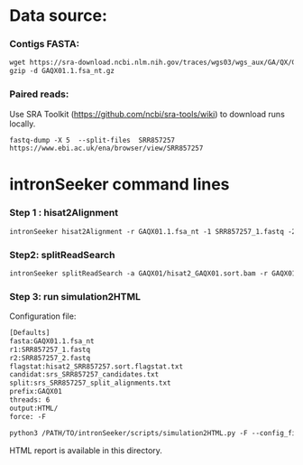 Data source:
============

### Contigs FASTA: 

```diff
wget https://sra-download.ncbi.nlm.nih.gov/traces/wgs03/wgs_aux/GA/QX/GAQX01/GAQX01.1.fsa_nt.gz
gzip -d GAQX01.1.fsa_nt.gz
```

### Paired reads:

Use SRA Toolkit (https://github.com/ncbi/sra-tools/wiki) to download runs locally.

```diff
fastq-dump -X 5  --split-files  SRR857257
https://www.ebi.ac.uk/ena/browser/view/SRR857257

```

intronSeeker command lines
============================

### Step 1 : hisat2Alignment

```diff
intronSeeker hisat2Alignment -r GAQX01.1.fsa_nt -1 SRR857257_1.fastq -2 SRR857257_2.fastq --prefix GAQX01 -o GAQX01 -t 12
```

### Step2: splitReadSearch

```diff
intronSeeker splitReadSearch -a GAQX01/hisat2_GAQX01.sort.bam -r GAQX01.1.fsa_nt --prefix GAQX01 --output splitReadSearch_GAQX01
```

### Step 3: run simulation2HTML

Configuration file:

```diff
[Defaults]
fasta:GAQX01.1.fsa_nt
r1:SRR857257_1.fastq
r2:SRR857257_2.fastq
flagstat:hisat2_SRR857257.sort.flagstat.txt
candidat:srs_SRR857257_candidates.txt
split:srs_SRR857257_split_alignments.txt
prefix:GAQX01
threads: 6                
output:HTML/
force: -F
```


```diff
python3 /PATH/TO/intronSeeker/scripts/simulation2HTML.py -F --config_file  SRR857257.cfg;

```

HTML report is available in this directory.
